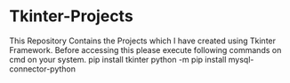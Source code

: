 # Tkinter-Projects
This Repository Contains the Projects which I have created using Tkinter Framework.
Before accessing this please execute following commands on cmd on your system.
pip install tkinter
python -m pip install mysql-connector-python